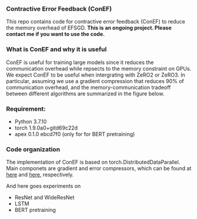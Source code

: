 ### Contractive Error Feedback (ConEF)
This repo contains code for contractive error feedback (ConEF) to reduce the memory overhead of EFSGD. 
**This is an ongoing project. Please contact me if you want to use the code.**


### What is ConEF and why it is useful

ConEF is useful for training large models since it reduces the communication overhead while repsects to the memory constraint 
on GPUs. We expect ConEF to be useful when intergrating with ZeRO2 or ZeRO3. 
In particular, assuming we use a gradient compression that reduces 90% of 
communication overhead, and the memory-communication tradeoff between
different algorithms are summarized in the figure below.


### Requirement:
- Python 3.7.10
- torch 1.9.0a0+gitd69c22d
- apex 0.1.0 ebcd7f0 (only for for BERT pretraining)

### Code organization

The implementation of ConEF is based on torch.DistributedDataParallel. Main componets are
gradient and error compressors, which can be found at [here](https://github.com/BingcongLi/ConEF/tree/main/communication) and [here](https://github.com/BingcongLi/ConEF/tree/main/communication/compressors), respectively.

And here goes experiments on

- ResNet and WideResNet
- LSTM
- BERT pretraining
